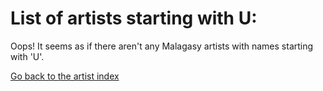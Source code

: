 # List of artists starting with U:


Oops! It seems as if there aren't any Malagasy artists with names starting with 'U'.

[Go back to the artist index](https://github.com/onja-madagascar/music-of-madagascar/blob/a8f5944d0cbbde6b1d34cbe3783974d753f4bc10/index.md)

